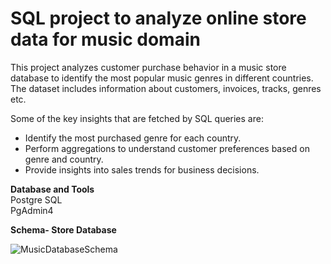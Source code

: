 # **SQL project to analyze online store data for music domain**<br>
This project analyzes customer purchase behavior in a music store database to identify the most popular music genres in different countries. 
The dataset includes information about customers, invoices, tracks, genres etc. 

Some of the key insights that are fetched by SQL queries are:<br>
- Identify the most purchased genre for each country.<br>
- Perform aggregations to understand customer preferences based on genre and country.<br>
- Provide insights into sales trends for business decisions.

**Database and Tools**<br>
Postgre SQL<br>
PgAdmin4<br>
<p align="left"> <strong>Schema- Store Database</strong> </p> 

![MusicDatabaseSchema](https://github.com/user-attachments/assets/7a497c09-89b2-4b4d-9351-af689cb84387)
